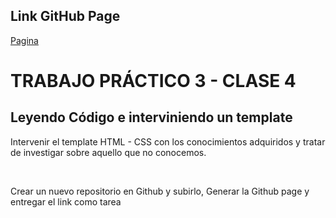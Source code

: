 ## Link GitHub Page
[Pagina](https://bertydev.github.io/Trabajo-practico-segunda-clase/)

# TRABAJO PRÁCTICO 3 - CLASE 4 

## Leyendo Código e interviniendo un template

<p>Intervenir el template HTML - CSS con los conocimientos adquiridos y tratar de investigar sobre aquello que no conocemos.</p><br>
<p>Crear un nuevo repositorio en Github y subirlo, Generar la Github page y entregar el link como tarea</p>
